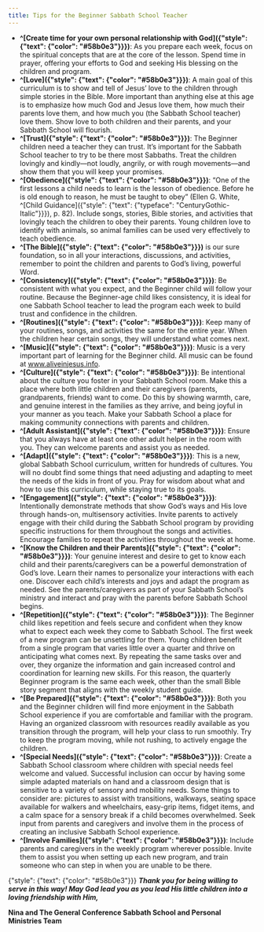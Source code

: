 ```yaml
---
title: Tips for the Beginner Sabbath School Teacher
---
```


- **^[Create time for your own personal relationship with God]({"style": {"text": {"color": "#58b0e3"}}})**: As you prepare each week, focus on the spiritual concepts that are at the core of the lesson. Spend time in prayer, offering your efforts to God and seeking His blessing on the children and program. 
- **^[Love]({"style": {"text": {"color": "#58b0e3"}}})**: A main goal of this curriculum is to show and tell of Jesus’ love to the children through simple stories in the Bible. More important than anything else at this age is to emphasize how much God and Jesus love them, how much their parents love them, and how much you (the Sabbath School teacher) love them. Show love to both children and their parents, and your Sabbath School will flourish. 
- **^[Trust]({"style": {"text": {"color": "#58b0e3"}}})**: The Beginner children need a teacher they can trust. It’s important for the Sabbath School teacher to try to be there most Sabbaths. Treat the children lovingly and kindly—not loudly, angrily, or with rough movements—and show them that you will keep your promises.
- **^[Obedience]({"style": {"text": {"color": "#58b0e3"}}})**: “One of the first lessons a child needs to learn is the lesson of obedience. Before he is old enough to reason, he must be taught to obey” (Ellen G. White, ^[Child Guidance]({"style": {"text": {"typeface": "CenturyGothic-Italic"}}}), p. 82). Include songs, stories, Bible stories, and activities that lovingly teach the children to obey their parents. Young children love to identify with animals, so animal families can be used very effectively to teach obedience.
- **^[The Bible]({"style": {"text": {"color": "#58b0e3"}}})** is our sure foundation, so in all your interactions, discussions, and activities, remember to point the children and parents to God’s living, powerful Word.
- **^[Consistency]({"style": {"text": {"color": "#58b0e3"}}})**: Be consistent with what you expect, and the Beginner child will follow your routine. Because the Beginner-age child likes consistency, it is ideal for one Sabbath School teacher to lead the program each week to build trust and confidence in the children. 
- **^[Routines]({"style": {"text": {"color": "#58b0e3"}}})**: Keep many of your routines, songs, and activities the same for the entire year. When the children hear certain songs, they will understand what comes next. 
- **^[Music]({"style": {"text": {"color": "#58b0e3"}}})**: Music is a very important part of learning for the Beginner child. All music can be found at www.aliveinjesus.info.
- **^[Culture]({"style": {"text": {"color": "#58b0e3"}}})**: Be intentional about the culture you foster in your Sabbath School room. Make this a place where both little children and their caregivers (parents, grandparents, friends) want to come. Do this by showing warmth, care, and genuine interest in the families as they arrive, and being joyful in your manner as you teach. Make your Sabbath School a place for making community connections with parents and children.
- **^[Adult Assistant]({"style": {"text": {"color": "#58b0e3"}}})**: Ensure that you always have at least one other adult helper in the room with you. They can welcome parents and assist you as needed. 
- **^[Adapt]({"style": {"text": {"color": "#58b0e3"}}})**: This is a new, global Sabbath School curriculum, written for hundreds of cultures. You will no doubt find some things that need adjusting and adapting to meet the needs of the kids in front of you. Pray for wisdom about what and how to use this curriculum, while staying true to its goals. 
- **^[Engagement]({"style": {"text": {"color": "#58b0e3"}}})**: Intentionally demonstrate methods that show God’s ways and His love through hands-on, multisensory activities. Invite parents to actively engage with their child during the Sabbath School program by providing specific instructions for them throughout the songs and activities. Encourage families to repeat the activities throughout the week at home. 
- **^[Know the Children and their Parents]({"style": {"text": {"color": "#58b0e3"}}})**: Your genuine interest and desire to get to know each child and their parents/caregivers can be a powerful demonstration of God’s love. Learn their names to personalize your interactions with each one. Discover each child’s interests and joys and adapt the program as needed. See the parents/caregivers as part of your Sabbath School’s ministry and interact and pray with the parents before Sabbath School begins. 
- **^[Repetition]({"style": {"text": {"color": "#58b0e3"}}})**: The Beginner child likes repetition and feels secure and confident when they know what to expect each week they come to Sabbath School. The first week of a new program can be unsettling for them. Young children benefit from a single program that varies little over a quarter and thrive on anticipating what comes next. By repeating the same tasks over and over, they organize the information and gain increased control and coordination for learning new skills. For this reason, the quarterly Beginner program is the same each week, other than the small Bible story segment that aligns with the weekly student guide. 
- **^[Be Prepared]({"style": {"text": {"color": "#58b0e3"}}})**:  Both you and the Beginner children will find more enjoyment in the Sabbath School experience if you are comfortable and familiar with the program. Having an organized classroom with resources readily available as you transition through the program, will help your class to run smoothly. Try to keep the program moving, while not rushing, to actively engage the children. 
- **^[Special Needs]({"style": {"text": {"color": "#58b0e3"}}})**: Create a Sabbath School classroom where children with special needs feel welcome and valued. Successful inclusion can occur by having some simple adapted materials on hand and a classroom design that is sensitive to a variety of sensory and mobility needs. Some things to consider are: pictures to assist with transitions, walkways, seating space available for walkers and wheelchairs, easy-grip items, fidget items, and a calm space for a sensory break if a child becomes overwhelmed. Seek input from parents and caregivers and involve them in the process of creating an inclusive Sabbath School experience.
- **^[Involve Families]({"style": {"text": {"color": "#58b0e3"}}})**:  Include parents and caregivers in the weekly program wherever possible. Invite them to assist you when setting up each new program, and train someone who can step in when you are unable to be there.

{"style": {"text": {"color": "#58b0e3"}}}
_**Thank you for being willing to serve in this way! May God lead you as you lead His little children into a loving friendship with Him,**_ 

**Nina and The General Conference Sabbath School and Personal Ministries Team**
